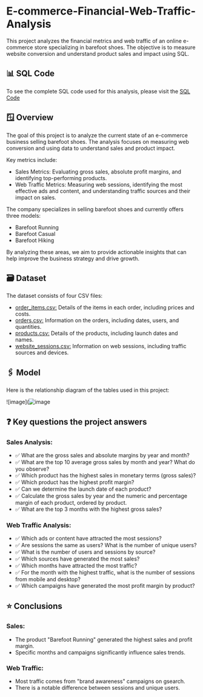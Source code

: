# E-commerce-Financial-Web-Traffic-Analysis
This project analyzes the financial metrics and web traffic of an online e-commerce store specializing in barefoot shoes. The objective is to measure website conversion and understand product sales and impact using SQL.

## 📊 SQL Code

To see the complete SQL code used for this analysis, please visit the [SQL Code]()

## 🪟 Overview

The goal of this project is to analyze the current state of an e-commerce business selling barefoot shoes. The analysis focuses on measuring web conversion and using data to understand sales and product impact. 

Key metrics include:

* Sales Metrics: Evaluating gross sales, absolute profit margins, and identifying top-performing products.
* Web Traffic Metrics: Measuring web sessions, identifying the most effective ads and content, and understanding traffic sources and their impact on sales.

The company specializes in selling barefoot shoes and currently offers three models:

* Barefoot Running
* Barefoot Casual
* Barefoot Hiking
  
By analyzing these areas, we aim to provide actionable insights that can help improve the business strategy and drive growth.

## 🗃️ Dataset

The dataset consists of four CSV files:

* [order_items.csv:](https://github.com/IrisMejuto/E-commerce-Financial-Web-Traffic-Analysis/blob/main/Dataset/order_items.csv) Details of the items in each order, including prices and costs.
* [orders.csv:](https://github.com/IrisMejuto/E-commerce-Financial-Web-Traffic-Analysis/blob/main/Dataset/orders.csv) Information on the orders, including dates, users, and quantities.
* [products.csv:](https://github.com/IrisMejuto/E-commerce-Financial-Web-Traffic-Analysis/blob/main/Dataset/products.csv) Details of the products, including launch dates and names.
* [website_sessions.csv:](https://github.com/IrisMejuto/E-commerce-Financial-Web-Traffic-Analysis/blob/main/Dataset/website_sessions.csv) Information on web sessions, including traffic sources and devices.

## 🖇️ Model

Here is the relationship diagram of the tables used in this project:

![image](![image]()

## ❓ Key questions the project answers

### Sales Analysis:

* ✅ What are the gross sales and absolute margins by year and month?
* ✅ What are the top 10 average gross sales by month and year? What do you observe?
* ✅ Which product has the highest sales in monetary terms (gross sales)?
* ✅ Which product has the highest profit margin?
* ✅ Can we determine the launch date of each product?
* ✅ Calculate the gross sales by year and the numeric and percentage margin of each product, ordered by product.
* ✅ What are the top 3 months with the highest gross sales?
  
### Web Traffic Analysis:

* ✅ Which ads or content have attracted the most sessions?
* ✅ Are sessions the same as users? What is the number of unique users?
* ✅ What is the number of users and sessions by source?
* ✅ Which sources have generated the most sales?
* ✅ Which months have attracted the most traffic?
* ✅ For the month with the highest traffic, what is the number of sessions from mobile and desktop?
* ✅ Which campaigns have generated the most profit margin by product?
  
## ⭐ Conclusions

### Sales:

* The product "Barefoot Running" generated the highest sales and profit margin.
* Specific months and campaigns significantly influence sales trends.
  
### Web Traffic:

* Most traffic comes from "brand awareness" campaigns on gsearch.
* There is a notable difference between sessions and unique users.
